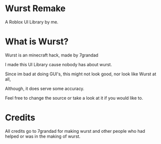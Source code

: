 # Wurst Remake
A Roblox UI Library by me.
# What is Wurst?
Wurst is an minecraft hack, made by 7grandad

I made this UI Library cause nobody has about wurst.

Since im bad at doing GUI's, this might not look good, nor look like Wurst at all,

Although, it does serve some accuracy.

Feel free to change the source or take a look at it if you would like to.
# Credits
All credits go to 7grandad for making wurst and other people who had helped or was in the making of wurst.
